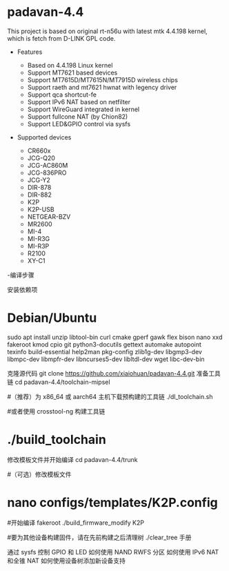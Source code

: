 # padavan-4.4 #

This project is based on original rt-n56u with latest mtk 4.4.198 kernel, which is fetch from D-LINK GPL code.

- Features
  - Based on 4.4.198 Linux kernel
  - Support MT7621 based devices
  - Support MT7615D/MT7615N/MT7915D wireless chips
  - Support raeth and mt7621 hwnat with legency driver
  - Support qca shortcut-fe
  - Support IPv6 NAT based on netfilter
  - Support WireGuard integrated in kernel
  - Support fullcone NAT (by Chion82)
  - Support LED&GPIO control via sysfs


- Supported devices
  - CR660x
  - JCG-Q20
  - JCG-AC860M
  - JCG-836PRO
  - JCG-Y2
  - DIR-878
  - DIR-882
  - K2P
  - K2P-USB
  - NETGEAR-BZV
  - MR2600
  - MI-4
  - MI-R3G
  - MI-R3P
  - R2100
  - XY-C1

-编译步骤

安装依赖项
# Debian/Ubuntu
sudo apt install unzip libtool-bin curl cmake gperf gawk flex bison nano xxd \
    fakeroot kmod cpio git python3-docutils gettext automake autopoint \
    texinfo build-essential help2man pkg-config zlib1g-dev libgmp3-dev \
    libmpc-dev libmpfr-dev libncurses5-dev libltdl-dev wget libc-dev-bin

克隆源代码
git clone https://github.com/xiaiohuan/padavan-4.4.git
准备工具链
cd padavan-4.4/toolchain-mipsel

#（推荐）为 x86_64 或 aarch64 主机下载预构建的工具链
./dl_toolchain.sh

#或者使用 crosstool-ng 构建工具链
# ./build_toolchain
修改模板文件并开始编译
cd padavan-4.4/trunk

#（可选）修改模板文件
# nano configs/templates/K2P.config

#开始编译
fakeroot ./build_firmware_modify K2P

#要为其他设备构建固件，请在先前构建之后清理树
./clear_tree
手册

通过 sysfs 控制 GPIO 和 LED
如何使用 NAND RWFS 分区
如何使用 IPv6 NAT 和全锥 NAT
如何使用设备树添加新设备支持
